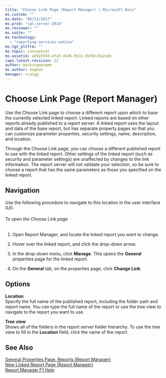```yaml
---
title: "Choose Link Page (Report Manager) | Microsoft Docs"
ms.custom: ""
ms.date: "06/13/2017"
ms.prod: "sql-server-2014"
ms.reviewer: ""
ms.suite: ""
ms.technology: 
  - "reporting-services-native"
ms.tgt_pltfrm: ""
ms.topic: conceptual
ms.assetid: a89a555d-efa3-45d6-951e-db78ec6a2c8e
caps.latest.revision: 22
author: markingmyname
ms.author: maghan
manager: craigg
---
```

# Choose Link Page (Report Manager)
  Use the Choose Link page to choose a different report upon which to base the currently selected linked report. Linked reports are based on other reports already published to a report server. A linked report uses the layout and data of the base report, but has separate property pages so that you can customize parameter properties, security settings, name, description, and location.  
  
 Through the Choose Link page, you can choose a different published report to use with the linked report. Other settings of the linked report (such as security and parameter settings) are unaffected by changes to the link information. The report server will not validate your selection, so be sure to choose a report that has the same parameters as those you specified on the linked report.  
  
## Navigation  
 Use the following procedure to navigate to this location in the user interface (UI).  
  
###### To open the Choose Link page  
  
1.  Open Report Manager, and locate the linked report you want to change.  
  
2.  Hover over the linked report, and click the drop-down arrow.  
  
3.  In the drop-down menu, click **Manage**. This opens the **General** properties page for the linked report.  
  
4.  On the **General** tab, on the properties page, click **Change Link**.  
  
## Options  
 **Location**  
 Specify the full name of the published report, including the folder path and report name. You can type the full name of the report or use the tree view to navigate to the report you want to use.  
  
 **Tree view**  
 Shows all of the folders in the report server folder hierarchy. To use the tree view to fill in the **Location** field, click the name of the report.  
  
## See Also  
 [General Properties Page, Reports &#40;Report Manager&#41;](../../2014/reporting-services/general-properties-page-reports-report-manager.md)   
 [New Linked Report Page &#40;Report Manager&#41;](../../2014/reporting-services/new-linked-report-page-report-manager.md)   
 [Report Manager F1 Help](../../2014/reporting-services/report-manager-f1-help.md)  
  
  
